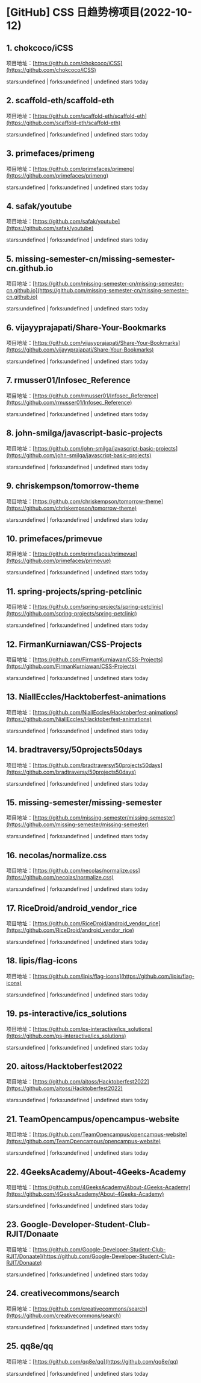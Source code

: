 # [GitHub] CSS 日趋势榜项目(2022-10-12)

## 1. chokcoco/iCSS 

项目地址：[https://github.com/chokcoco/iCSS](https://github.com/chokcoco/iCSS)

stars:undefined | forks:undefined | undefined stars today 



## 2. scaffold-eth/scaffold-eth 

项目地址：[https://github.com/scaffold-eth/scaffold-eth](https://github.com/scaffold-eth/scaffold-eth)

stars:undefined | forks:undefined | undefined stars today 



## 3. primefaces/primeng 

项目地址：[https://github.com/primefaces/primeng](https://github.com/primefaces/primeng)

stars:undefined | forks:undefined | undefined stars today 



## 4. safak/youtube 

项目地址：[https://github.com/safak/youtube](https://github.com/safak/youtube)

stars:undefined | forks:undefined | undefined stars today 



## 5. missing-semester-cn/missing-semester-cn.github.io 

项目地址：[https://github.com/missing-semester-cn/missing-semester-cn.github.io](https://github.com/missing-semester-cn/missing-semester-cn.github.io)

stars:undefined | forks:undefined | undefined stars today 



## 6. vijayyprajapati/Share-Your-Bookmarks 

项目地址：[https://github.com/vijayyprajapati/Share-Your-Bookmarks](https://github.com/vijayyprajapati/Share-Your-Bookmarks)

stars:undefined | forks:undefined | undefined stars today 



## 7. rmusser01/Infosec_Reference 

项目地址：[https://github.com/rmusser01/Infosec_Reference](https://github.com/rmusser01/Infosec_Reference)

stars:undefined | forks:undefined | undefined stars today 



## 8. john-smilga/javascript-basic-projects 

项目地址：[https://github.com/john-smilga/javascript-basic-projects](https://github.com/john-smilga/javascript-basic-projects)

stars:undefined | forks:undefined | undefined stars today 



## 9. chriskempson/tomorrow-theme 

项目地址：[https://github.com/chriskempson/tomorrow-theme](https://github.com/chriskempson/tomorrow-theme)

stars:undefined | forks:undefined | undefined stars today 



## 10. primefaces/primevue 

项目地址：[https://github.com/primefaces/primevue](https://github.com/primefaces/primevue)

stars:undefined | forks:undefined | undefined stars today 



## 11. spring-projects/spring-petclinic 

项目地址：[https://github.com/spring-projects/spring-petclinic](https://github.com/spring-projects/spring-petclinic)

stars:undefined | forks:undefined | undefined stars today 



## 12. FirmanKurniawan/CSS-Projects 

项目地址：[https://github.com/FirmanKurniawan/CSS-Projects](https://github.com/FirmanKurniawan/CSS-Projects)

stars:undefined | forks:undefined | undefined stars today 



## 13. NiallEccles/Hacktoberfest-animations 

项目地址：[https://github.com/NiallEccles/Hacktoberfest-animations](https://github.com/NiallEccles/Hacktoberfest-animations)

stars:undefined | forks:undefined | undefined stars today 



## 14. bradtraversy/50projects50days 

项目地址：[https://github.com/bradtraversy/50projects50days](https://github.com/bradtraversy/50projects50days)

stars:undefined | forks:undefined | undefined stars today 



## 15. missing-semester/missing-semester 

项目地址：[https://github.com/missing-semester/missing-semester](https://github.com/missing-semester/missing-semester)

stars:undefined | forks:undefined | undefined stars today 



## 16. necolas/normalize.css 

项目地址：[https://github.com/necolas/normalize.css](https://github.com/necolas/normalize.css)

stars:undefined | forks:undefined | undefined stars today 



## 17. RiceDroid/android_vendor_rice 

项目地址：[https://github.com/RiceDroid/android_vendor_rice](https://github.com/RiceDroid/android_vendor_rice)

stars:undefined | forks:undefined | undefined stars today 



## 18. lipis/flag-icons 

项目地址：[https://github.com/lipis/flag-icons](https://github.com/lipis/flag-icons)

stars:undefined | forks:undefined | undefined stars today 



## 19. ps-interactive/ics_solutions 

项目地址：[https://github.com/ps-interactive/ics_solutions](https://github.com/ps-interactive/ics_solutions)

stars:undefined | forks:undefined | undefined stars today 



## 20. aitoss/Hacktoberfest2022 

项目地址：[https://github.com/aitoss/Hacktoberfest2022](https://github.com/aitoss/Hacktoberfest2022)

stars:undefined | forks:undefined | undefined stars today 



## 21. TeamOpencampus/opencampus-website 

项目地址：[https://github.com/TeamOpencampus/opencampus-website](https://github.com/TeamOpencampus/opencampus-website)

stars:undefined | forks:undefined | undefined stars today 



## 22. 4GeeksAcademy/About-4Geeks-Academy 

项目地址：[https://github.com/4GeeksAcademy/About-4Geeks-Academy](https://github.com/4GeeksAcademy/About-4Geeks-Academy)

stars:undefined | forks:undefined | undefined stars today 



## 23. Google-Developer-Student-Club-RJIT/Donaate 

项目地址：[https://github.com/Google-Developer-Student-Club-RJIT/Donaate](https://github.com/Google-Developer-Student-Club-RJIT/Donaate)

stars:undefined | forks:undefined | undefined stars today 



## 24. creativecommons/search 

项目地址：[https://github.com/creativecommons/search](https://github.com/creativecommons/search)

stars:undefined | forks:undefined | undefined stars today 



## 25. qq8e/qq 

项目地址：[https://github.com/qq8e/qq](https://github.com/qq8e/qq)

stars:undefined | forks:undefined | undefined stars today 



